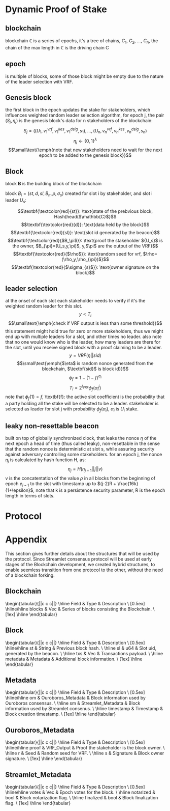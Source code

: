 # Dynamic Proof of Stake

## blockchain

blockchain $\mathbb{C}$ is a series of epochs, it's a tree of chains, $C_1$, $C_2$, $\dots$, $C_n$, the chain of the max length in $\mathbb{C}$ is the driving chain C

## epoch
is multiple of blocks, some of those block might be empty due to the nature of the leader selection with VRF.


## Genesis block
the first block in the epoch updates the stake for stakeholders, which influences weighted random leader selection algorithm, for epoch j, the pair ($S_j,\eta_j$) is the genesis block's data for n stakeholders of the blockchain:
$$S_j=((U_1,v_1^{vrf},v_1^{kes},v_1^{dsig},s_1),\dots,(U_n,v_n^{vrf},v_n^{kes},v_n^{dsig},s_n)$$
$$\eta_j \leftarrow \{0,1\}^\lambda$$
$$\small\text{\emph{note that new stakeholders need to wait for the next epoch to be added to the genesis block}}$$

## Block
block $\textbf{B}$ is the building block of the blockchain

block $B_{i}=(st,d,sl,B_{\pi},\rho, \sigma_s)$ created for slot i by stakeholder, and slot i leader $U_s$:

$$\textbf{\textcolor{red}{st}}: \text{state of the prebvious block, Hash(head($\mathbb{C}$}$$
$$\textbf{\textcolor{red}{d}}: \text{data held by the block}$$
$$\textbf{\textcolor{red}{sl}}: \text{slot id generated by the beacon}$$
$$\textbf{\textcolor{red}{$B_\pi$}}: \text{proof the stakeholder ${U_s}$ is the owner, $B_{\pi}=(U_s,y,\pi)$, y,$\pi$ are the output of the VRF}$$
$$\textbf{\textcolor{red}{$\rho$}}: \text{random seed for vrf, $\rho=(\rho_y,\rho_{\pi})$}$$
$$\textbf{\textcolor{red}{$\sigma_{s}$}}: \text{owner signature on the block}$$



## leader selection
at the onset of each slot each stakeholder needs to verify if it's the weighted random leader for this slot.
$$y < T_{i}$$
$$\small\text{\emph{check if VRF output is less than some threshold}}$$
this statement might hold true for zero or more stakeholders, thus we might end up with multiple leaders for a slot, and other times no leader.
also note that no one would know who is the leader, how many leaders are there for the slot, until you receive signed block with a proof claiming to be a leader.
$$y = VRF(\eta||sid)$$
$$\small\text{\emph{$\eta$ is random nonce generated from the blockchain, $\textbf{sid}$ is block id}}$$
$$\phi_{f} = 1 - (1-f)^{\alpha_i}$$
$$T_{i} = 2^{l_{VRF}}\phi_{f}(\alpha_i^j)$$
note that $\phi_f(1)=f$, \textbf{f}: the active slot coefficient is the probability that a party holding all the stake will be selected to be a leader.
stakeholder is selected as leader for slot j with probability $\phi_f(\alpha_i)$, $\alpha_i$ is $U_i$ stake.

## leaky non-resettable beacon
built on top of globally synchronized clock, that leaks the nonce $\eta$ of the next epoch a head of time (thus called leaky), non-resettable in the sense that the random nonce is deterministic at slot s, while assuring security against adversary controlling some stakeholders.
for an epoch j, the nonce $\eta_j$ is calculated by hash function H, as:
$$\eta_j = H(\eta_{j-1}||j||v)$$
v is the  concatentation of the value $\rho$ in all blocks from the beginning of epoch $e_{i-1}$ to the slot with timestamp up to $(j-2)R + \frac{16k}{1+\epsilon}$, note that k is a persistence security parameter, R is the epoch length in terms of slots.


# Protocol

# Appendix
This section gives further details about the structures that will be used by the protocol. Since Streamlet consensus protocol will be used at early stages of the Blockchain development, we created hybrid structures, to enable seemless transition from one protocol to the other, without the need of a blockchain forking.

## Blockchain
\begin{tabular}{||c c c||} 
 \hline
 Field & Type & Description \\ [0.5ex] 
 \hline\hline
 blocks & Vec<Block> & Series of blocks consisting the Blockchain. \\ [1ex] 
 \hline
\end{tabular}

## Block
\begin{tabular}{||c c c||} 
 \hline
 Field & Type & Description \\ [0.5ex] 
 \hline\hline
 st & String & Previous block hash. \\ 
 \hline
 sl & u64 & Slot uid, generated by the beacon. \\
 \hline
 txs & Vec<Transaction> & Transactions payload. \\
 \hline
 metadata & Metadata & Additional block information. \\ [1ex] 
 \hline
\end{tabular}

## Metadata
\begin{tabular}{||c c c||} 
 \hline
 Field & Type & Description \\ [0.5ex] 
 \hline\hline
 om & Ouroboros\_Metadata & Block information used by Ouroboros consensus. \\ 
 \hline
 sm & Streamlet\_Metadata & Block information used by Streamlet consenus. \\
 \hline
 timestamp & Timestamp & Block creation timestamp. \\ [1ex] 
 \hline
\end{tabular}

## Ouroboros\_Metadata
\begin{tabular}{||c c c||} 
 \hline
 Field & Type & Description \\ [0.5ex] 
 \hline\hline
 proof & VRF\_Output & Proof the stakeholder is the block owner. \\ 
 \hline
 r & Seed & Random seed for VRF. \\
 \hline
 s & Signature & Block owner signature. \\ [1ex] 
 \hline
\end{tabular}


## Streamlet\_Metadata
\begin{tabular}{||c c c||} 
 \hline
 Field & Type & Description \\ [0.5ex] 
 \hline\hline
 votes & Vec<Vote> & Epoch votes for the block. \\ 
 \hline
 notarized & bool & Block notarization flag. \\
 \hline
 finalized & bool & Block finalization flag. \\ [1ex] 
 \hline
\end{tabular}
